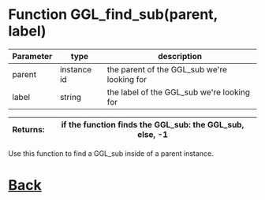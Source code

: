 # Function GGL_find_sub(parent, label)

|  Parameter    |  type   |     description        |
|--             |       --|--                      |
|   parent      | instance id  | the parent of the GGL_sub we're looking for    |
|   label       | string  | the label of the GGL_sub we're looking for    |

| Returns:  | if the function finds the GGL_sub: the GGL_sub, else, -1 |
|--         |                             --|

Use this function to find a GGL_sub inside of a parent instance.

# [Back](https://github.com/Ced30/GML-GUI-Library-GGL-Documentation/blob/main/API/Helper_Functions.md)
